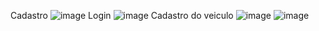 Cadastro
![image](https://github.com/user-attachments/assets/704ce082-cf0c-4712-901c-1e0e76f8c134)
Login
![image](https://github.com/user-attachments/assets/9b8ba9b2-7a03-4f56-ad1e-bcd5804e8149)
Cadastro do veiculo
![image](https://github.com/user-attachments/assets/03ad56a4-c7cb-4634-a33a-4af1bfbf60e4)
![image](https://github.com/user-attachments/assets/392ca468-c23a-44e3-9b8e-552257061162)
